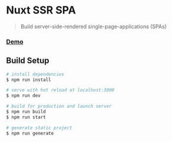 # Nuxt SSR SPA

> Build server-side-rendered single-page-applications (SPAs)

### [Demo](https://nuxt-ssr-spa.firebaseapp.com/)

## Build Setup

``` bash
# install dependencies
$ npm run install

# serve with hot reload at localhost:3000
$ npm run dev

# build for production and launch server
$ npm run build
$ npm run start

# generate static project
$ npm run generate
```
